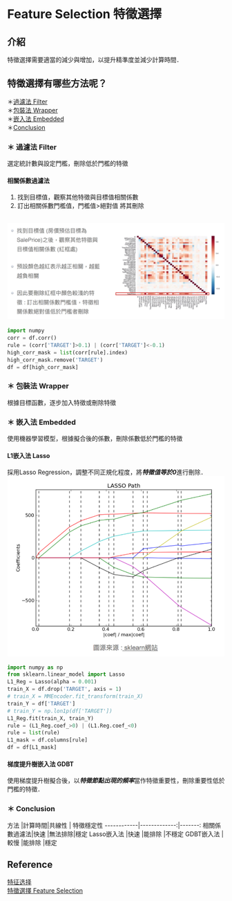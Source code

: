 # Feature Selection 特徵選擇
## 介紹
特徵選擇需要適當的減少與增加，以提升精準度並減少計算時間．

## 特徵選擇有哪些方法呢？
＊[過濾法 Filter](#-過濾法-filter)
<br>＊[包裝法 Wrapper](#-包裝法-wrapper)
<br>＊[嵌入法 Embedded](#-嵌入法-embedded)
<br>＊[Conclusion](#-Conclusion)

### ＊ 過濾法 Filter
選定統計數與設定門檻，刪除低於門檻的特徵
#### 相關係數過濾法
1. 找到目標值，觀察其他特徵與目標值相關係數
2. 訂出相關係數門檻值，門檻值>絕對值 將其刪除

<br><img src="相關係數過濾法.png" width="600">

```python
import numpy
corr = df.corr()
rule = (corr['TARGET']>0.1) | (corr['TARGET']<-0.1)
high_corr_mask = list(corr[rule].index)
high_corr_mask.remove('TARGET')
df = df[high_corr_mask]
```

### ＊ 包裝法 Wrapper
根據目標函數，逐步加入特徵或刪除特徵
### ＊ 嵌入法 Embedded
使用機器學習模型，根據擬合後的係數，刪除係數低於門檻的特徵
#### L1嵌入法 Lasso
採用Lasso Regression，調整不同正規化程度，將***特徵值等於0***進行刪除．
<br><img src="L1嵌入法 Lasso.png" width="600">

```python
import numpy as np
from sklearn.linear_model import Lasso
L1_Reg = Lasso(alpha = 0.001)
train_X = df.drop('TARGET', axis = 1)
# train_X = MMEncoder.fit_transform(train_X)
train_Y = df['TARGET']
# train_Y = np.lon1p(df['TARGET'])
L1_Reg.fit(train_X, train_Y)
rule = (L1_Reg.coef_>0) | (L1.Reg.coef_<0)
rule = list(rule)
L1_mask = df.columns[rule]
df = df[L1_mask]
```
#### 梯度提升樹嵌入法 GDBT
使用梯度提升樹擬合後，以***特徵節點出現的頻率***當作特徵重要性，刪除重要性低於門檻的特徵．

### ＊ Conclusion
方法         |計算時間|共線性 | 特徵穩定性
------------|-------------:|-------:
相關係數過濾法|快速    |無法排除|穩定
Lasso嵌入法  |快速    |能排除 |不穩定
GDBT嵌入法   |較慢    |能排除 |穩定

## Reference
[特征选择](https://zhuanlan.zhihu.com/p/32749489)
<br>[特徵選擇 Feature Selection](https://machine-learning-python.kspax.io/intro-1)
